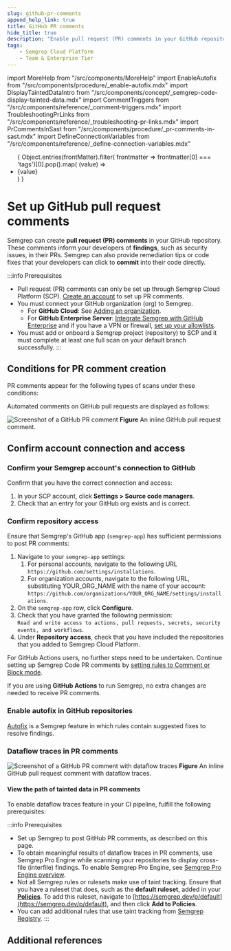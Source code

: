 ```yaml
---
slug: github-pr-comments 
append_help_link: true
title: GitHub PR comments 
hide_title: true
description: "Enable pull request (PR) comments in your GitHub repositories to display Semgrep findings to developers."
tags:
    - Semgrep Cloud Platform
    - Team & Enterprise Tier
---
```


import MoreHelp from "/src/components/MoreHelp"
import EnableAutofix from "/src/components/procedure/_enable-autofix.mdx"
import DisplayTaintedDataIntro from "/src/components/concept/_semgrep-code-display-tainted-data.mdx"
import CommentTriggers from "/src/components/reference/_comment-triggers.mdx"
import TroubleshootingPrLinks from "/src/components/reference/_troubleshooting-pr-links.mdx"
import PrCommentsInSast from "/src/components/procedure/_pr-comments-in-sast.mdx"
import DefineConnectionVariables from "/src/components/reference/_define-connection-variables.mdx"

<ul id="tag__badge-list">
{
Object.entries(frontMatter).filter(
    frontmatter => frontmatter[0] === 'tags')[0].pop().map(
    (value) => <li class='tag__badge-item'>{value}</li> )
}
</ul>

# Set up GitHub pull request comments

<!--  The entire process of setting up the GH comment is more than just "enabling it", ie. turning it on. Users have to set up the rules. So I changed the verb. -->

Semgrep can create **pull request (PR) comments** in your GitHub repository. These comments inform your developers of **findings**, such as security issues, in their PRs. Semgrep can also provide remediation tips or code fixes that your developers can click to **commit** into their code directly.

:::info Prerequisites
- Pull request (PR) comments can only be set up through Semgrep Cloud Platform (SCP). [<i class="fas fa-external-link fa-xs"></i> Create an account](/semgrep-code/getting-started/#signing-in-to-semgrep-cloud-platform) to set up PR comments.
- You must connect your GitHub organization (org) to Semgrep.
    - For **GitHub Cloud**: See [<i class="fa-regular fa-file-lines"></i> Adding an organization](/semgrep-cloud-platform/getting-started/#adding-an-organization).
    - For **GitHub Enterprise Server**: [<i class="fa-regular fa-file-lines"></i> Integrate Semgrep with GitHub Enterprise](/semgrep-cloud-platform/scm/#integrating-semgrep-cloud-platform-with-github-enterprise-or-gitlab-self-managed) and if you have a VPN or firewall, [set up your allowlists](/semgrep-cloud-platform/scm/#receiving-pr-or-mr-comments-in-your-vpn-or-on-premise-scm).
- You must add or onboard a Semgrep project (repository) to SCP and it must complete at least one full scan on your default branch successfully.
:::
## Conditions for PR comment creation

PR comments appear for the following types of scans under these conditions:

<CommentTriggers />

Automated comments on GitHub pull requests are displayed as follows:

![Screenshot of a GitHub PR comment](/img/semgrep-pull-request.png#bordered)
**Figure** An inline GitHub pull request comment.

## Confirm account connection and access

### Confirm your Semgrep account's connection to GitHub

Confirm that you have the correct connection and access:

1. In your SCP account, click **Settings > Source code managers**.
2. Check that an entry for your GitHub org exists and is correct.

### Confirm repository access

Ensure that Semgrep's GitHub app (`semgrep-app`) has sufficient permissions to post PR comments:

1. Navigate to your `semgrep-app` settings:
	1. For personal accounts, navigate to the following URL `https://github.com/settings/installations`.
	2. For organization accounts, navigate to the following URL, substituting YOUR_ORG_NAME with the name of your account: `https://github.com/organizations/YOUR_ORG_NAME/settings/installations`.
2. On the `semgrep-app` row, click **Configure**.
3. Check that you have granted the following permission: `Read and write access to actions, pull requests, secrets, security events, and workflows`.
4. Under **Repository access**, check that you have included the repositories that you added to Semgrep Cloud Platform.

For GitHub Actions users, no further steps need to be undertaken. Continue setting up Semgrep Code PR comments by [setting rules to Comment or Block mode](#set-rules-to-comment-or-block-mode).

<DefineConnectionVariables name="GitHub Actions" comment_type="PR"/>

<PrCommentsInSast name="GitHub" comment_type="PR" />

If you are using **GitHub Actions** to run Semgrep, no extra changes are needed to receive PR comments.

### Enable autofix in GitHub repositories

[Autofix](/writing-rules/autofix) is a Semgrep feature in which rules contain suggested fixes to resolve findings.

<EnableAutofix />

### Dataflow traces in PR comments

![Screenshot of a GitHub PR comment with dataflow traces](/img/dataflow-traces-pr-comments.png#bordered)
**Figure** An inline GitHub pull request comment with dataflow traces.

<DisplayTaintedDataIntro />

#### View the path of tainted data in PR comments

To enable dataflow traces feature in your CI pipeline, fulfill the following prerequisites:

:::info Prerequisites
- Set up Semgrep to post GitHub PR comments, as described on this page.
- To obtain meaningful results of dataflow traces in PR comments, use Semgrep Pro Engine while scanning your repositories to display cross-file (interfile) findings. To enable Semgrep Pro Engine, see [Semgrep Pro Engine overview](/semgrep-code/semgrep-pro-engine-intro/).
- Not all Semgrep rules or rulesets make use of taint tracking. Ensure that you have a ruleset that does, such as the **default ruleset**, added in your **[Policies](https://semgrep.dev/orgs/-/policies)**. To add this ruleset, navigate to [https://semgrep.dev/p/default](https://semgrep.dev/p/default), and then click **Add to Policies**.
- You can add additional rules that use taint tracking from [Semgrep Registry](https://semgrep.dev/explore).
:::

<!-- tk to add this back in

## Receiving PR or MR comments in your VPN or on-premise SCM

PR or MR comments are comments or suggestions made by Semgrep Cloud Platform in your GitHub or GitLab repository. These comments provide a description of the issue detected by Semgrep and may offer possible solutions. These comments are a means for security teams (or any team responsible for creating standards) to help their fellow developers write safe and standards-compliant code.

To enable this feature within self-hosted SCMs behind firewalls or VPNs (Virtual Private Networks), follow these steps:

1. Add the following IP addresses to your VPN's **ingress** allowlist.
     ```bash
    # These IP addresses are inbound and outbound:
    35.166.231.235
    52.35.248.246
    52.34.137.110
    44.225.64.41
    ```
2. Optional: If you use an **egress allowlist**, add the following IP addresses to the egress allowlist to enable your CI workers to fetch the scan rules, upload findings, and so on.<br />
    ```bash
    # These IP addresses are inbound and outbound:
    35.166.231.235
    52.35.248.246
    52.34.137.110
    44.225.64.41
    ```

3. Test that you are able to receive findings by manually triggering a scan through your CI provider.

:::tip
Receiving PR or MR comments may require additional steps depending on the custom configuration of your VPN or SCM (for example, if you use a static IP without a hostname). Reach out to Semgrep support through the [Semgrep Community Slack](https://go.semgrep.dev/slack) or send an email to [support@semgrep.com](mailto:support@semgrep.com) for any concerns.
:::

## Additional references
* [Semgrep's May 2022 updates: DeepSemgrep, New Playground, and Self Managed GitHub and GitLab support](https://semgrep.dev/blog/2022/semgreps-may-2022-updates/)

-->
## Additional references 

<TroubleshootingPrLinks />

<MoreHelp />
